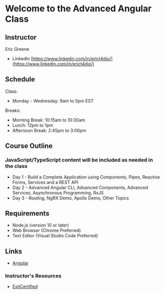 # Welcome to the Advanced Angular Class

## Instructor

Eric Greene

- LinkedIn [https://www.linkedin.com/in/erict4dio/](https://www.linkedin.com/in/erict4dio/)

## Schedule

Class:

- Monday - Wednesday: 9am to 5pm EST

Breaks:

- Morning Break: 10:15am to 10:30am
- Lunch: 12pm to 1pm
- Afternoon Break: 2:45pm to 3:00pm

## Course Outline

### JavaScript/TypeScript content will be included as needed in the class

- Day 1 - Build a Complete Application using Components, Pipes, Reactive Forms, Services and a REST API
- Day 2 - Advanced Angular CLI, Advanced Components, Advanced Services, Asynchronous Programming, RxJS
- Day 3 - Routing, NgRX Demo, Apollo Demo, Other Topics

## Requirements

- Node.js (version 10 or later)
- Web Browser (Chrome Preferred)
- Text Editor (Visual Studio Code Preferred)

## Links

- [Angular](https://angular.io/)

### Instructor's Resources

- [ExitCertified](https://www.exitcertified.com/)
